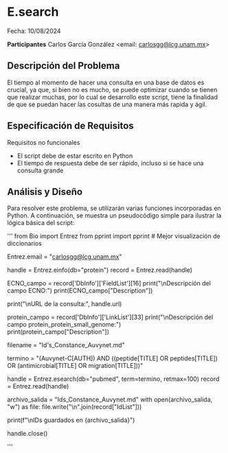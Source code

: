 # E.search

Fecha: 10/08/2024

**Participantes**
Carlos García González <email: carlosgg@lcg.unam.mx>


## Descripción del Problema

El tiempo al momento de hacer una consulta en una base de datos es crucial, ya que, si bien no es mucho, se puede optimizar cuando se tienen que realizar muchas, por lo cual se desarrollo este script, tiene la finalidad de que se 
puedan hacer las cosultas de una manera más rapida y ágil.


## Especificación de Requisitos

Requisitos no funcionales

- El script debe de estar escrito en Python
- El tiempo de respuesta debe de ser rápido, incluso si se hace una consulta grande


## Análisis y Diseño

Para resolver este problema, se utilizarán varias funciones incorporadas en Python. A continuación, se muestra un pseudocódigo simple para ilustrar la lógica básica del script:

'''
from Bio import Entrez
from pprint import pprint  # Mejor visualización de diccionarios

Entrez.email = "carlosgg@lcg.unam.mx"

handle = Entrez.einfo(db="protein")
record = Entrez.read(handle)

ECNO_campo = record['DbInfo']['FieldList'][16]
print("\nDescripción del campo ECNO:")
print(ECNO_campo["Description"])

print("\nURL de la consulta:", handle.url)

protein_campo = record['DbInfo']['LinkList'][33]
print("\nDescripción del campo protein_protein_small_genome:")
print(protein_campo["Description"])

filename = "Id's_Constance_Auvynet.md"

termino = "(Auvynet-C[AUTH]) AND ((peptide[TITLE] OR peptides[TITLE]) OR (antimicrobial[TITLE] OR migration[TITLE]))"

handle = Entrez.esearch(db="pubmed", term=termino, retmax=100)
record = Entrez.read(handle)

archivo_salida = "Ids_Constance_Auvynet.md"
with open(archivo_salida, "w") as file:
    file.write("\n".join(record["IdList"]))

print(f"\nIDs guardados en {archivo_salida}")

handle.close()

'''




